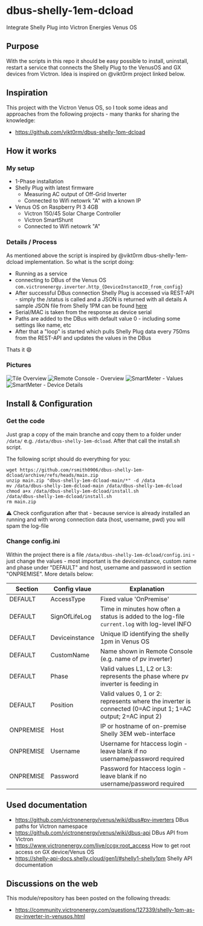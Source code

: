 # dbus-shelly-1em-dcload
Integrate Shelly Plug into Victron Energies Venus OS

## Purpose
With the scripts in this repo it should be easy possible to install, uninstall, restart a service that connects the Shelly Plug to the VenusOS and GX devices from Victron.
Idea is inspired on @vikt0rm project linked below.

## Inspiration
This project with the Victron Venus OS, so I took some ideas and approaches from the following projects - many thanks for sharing the knowledge:
- https://github.com/vikt0rm/dbus-shelly-1pm-dcload

## How it works
### My setup
- 1-Phase installation
- Shelly Plug with latest firmware
  - Measuring AC output of Off-Grid Inverter
  - Connected to Wifi netowrk "A" with a known IP  
- Venus OS on Raspberry PI 3 4GB
  - Victron 150/45 Solar Charge Controller
  - Victron SmartShunt
  - Connected to Wifi netowrk "A"

### Details / Process
As mentioned above the script is inspired by @vikt0rm dbus-shelly-1em-dcload implementation.
So what is the script doing:
- Running as a service
- connecting to DBus of the Venus OS `com.victronenergy.inverter.http_{DeviceInstanceID_from_config}`
- After successful DBus connection Shelly Plug is accessed via REST-API - simply the /status is called and a JSON is returned with all details
  A sample JSON file from Shelly 1PM can be found [here](docs/shelly1pm-status-sample.json)
- Serial/MAC is taken from the response as device serial
- Paths are added to the DBus with default value 0 - including some settings like name, etc
- After that a "loop" is started which pulls Shelly Plug data every 750ms from the REST-API and updates the values in the DBus

Thats it 😄

### Pictures
![Tile Overview](img/venus-os-tile-overview.PNG)
![Remote Console - Overview](img/venus-os-remote-console-overview.PNG) 
![SmartMeter - Values](img/venus-os-shelly1pm-dcload.PNG)
![SmartMeter - Device Details](img/venus-os-shelly1pm-dcload-devicedetails.PNG)


## Install & Configuration
### Get the code
Just grap a copy of the main branche and copy them to a folder under `/data/` e.g. `/data/dbus-shelly-1em-dcload`.
After that call the install.sh script.

The following script should do everything for you:
```
wget https://github.com/rsmith0906/dbus-shelly-1em-dcload/archive/refs/heads/main.zip
unzip main.zip "dbus-shelly-1em-dcload-main/*" -d /data
mv /data/dbus-shelly-1em-dcload-main /data/dbus-shelly-1em-dcload
chmod a+x /data/dbus-shelly-1em-dcload/install.sh
/data/dbus-shelly-1em-dcload/install.sh
rm main.zip
```
⚠️ Check configuration after that - because service is already installed an running and with wrong connection data (host, username, pwd) you will spam the log-file

### Change config.ini
Within the project there is a file `/data/dbus-shelly-1em-dcload/config.ini` - just change the values - most important is the deviceinstance, custom name and phase under "DEFAULT" and host, username and password in section "ONPREMISE". More details below:

| Section  | Config vlaue | Explanation |
| ------------- | ------------- | ------------- |
| DEFAULT  | AccessType | Fixed value 'OnPremise' |
| DEFAULT  | SignOfLifeLog  | Time in minutes how often a status is added to the log-file `current.log` with log-level INFO |
| DEFAULT  | Deviceinstance | Unique ID identifying the shelly 1pm in Venus OS |
| DEFAULT  | CustomName | Name shown in Remote Console (e.g. name of pv inverter) |
| DEFAULT  | Phase | Valid values L1, L2 or L3: represents the phase where pv inverter is feeding in |
| DEFAULT  | Position | Valid values 0, 1 or 2: represents where the inverter is connected (0=AC input 1; 1=AC output; 2=AC input 2) |
| ONPREMISE  | Host | IP or hostname of on-premise Shelly 3EM web-interface |
| ONPREMISE  | Username | Username for htaccess login - leave blank if no username/password required |
| ONPREMISE  | Password | Password for htaccess login - leave blank if no username/password required |



## Used documentation
- https://github.com/victronenergy/venus/wiki/dbus#pv-inverters   DBus paths for Victron namespace
- https://github.com/victronenergy/venus/wiki/dbus-api   DBus API from Victron
- https://www.victronenergy.com/live/ccgx:root_access   How to get root access on GX device/Venus OS
- https://shelly-api-docs.shelly.cloud/gen1/#shelly1-shelly1pm Shelly API documentation

## Discussions on the web
This module/repository has been posted on the following threads:
- https://community.victronenergy.com/questions/127339/shelly-1pm-as-pv-inverter-in-venusos.html
